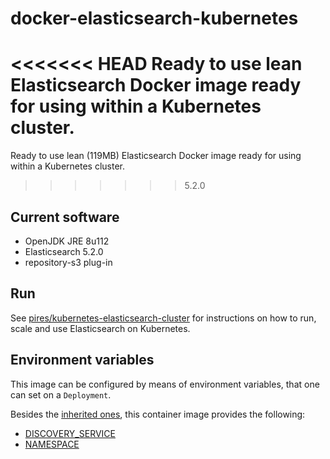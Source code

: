 # docker-elasticsearch-kubernetes

<<<<<<< HEAD
Ready to use lean Elasticsearch Docker image ready for using within a Kubernetes cluster.
=======
Ready to use lean (119MB) Elasticsearch Docker image ready for using within a Kubernetes cluster.
>>>>>>> 5.2.0


## Current software

* OpenJDK JRE 8u112
* Elasticsearch 5.2.0
* repository-s3 plug-in

## Run

See [pires/kubernetes-elasticsearch-cluster](https://github.com/pires/kubernetes-elasticsearch-cluster) for instructions on how to run, scale and use Elasticsearch on Kubernetes.

## Environment variables

This image can be configured by means of environment variables, that one can set on a `Deployment`.

Besides the [inherited ones](https://github.com/pires/docker-elasticsearch#environment-variables), this container image provides the following:

* [DISCOVERY_SERVICE](https://github.com/fabric8io/elasticsearch-cloud-kubernetes#kubernetes-pod-discovery)
* [NAMESPACE](https://github.com/fabric8io/elasticsearch-cloud-kubernetes#kubernetes-pod-discovery)
